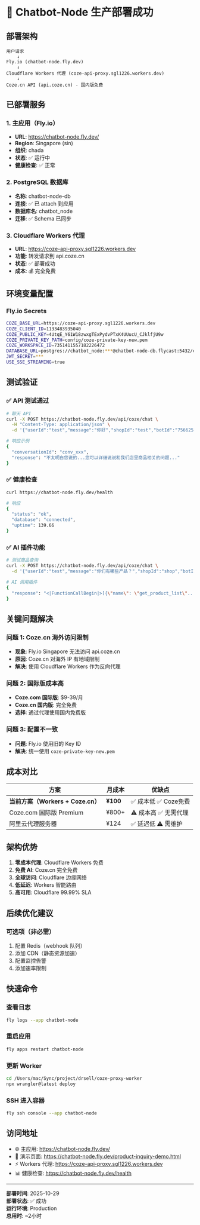 # 🎉 Chatbot-Node 生产部署成功

## 部署架构

```
用户请求
    ↓
Fly.io (chatbot-node.fly.dev)
    ↓
Cloudflare Workers 代理 (coze-api-proxy.sgl1226.workers.dev)
    ↓
Coze.cn API (api.coze.cn) - 国内版免费
```

## 已部署服务

### 1. 主应用（Fly.io）
- **URL**: https://chatbot-node.fly.dev/
- **Region**: Singapore (sin)
- **组织**: chada
- **状态**: ✅ 运行中
- **健康检查**: ✅ 正常

### 2. PostgreSQL 数据库
- **名称**: chatbot-node-db
- **连接**: ✅ 已 attach 到应用
- **数据库名**: chatbot_node
- **迁移**: ✅ Schema 已同步

### 3. Cloudflare Workers 代理
- **URL**: https://coze-api-proxy.sgl1226.workers.dev
- **功能**: 转发请求到 api.coze.cn
- **状态**: ✅ 部署成功
- **成本**: 💰 完全免费

## 环境变量配置

### Fly.io Secrets
```bash
COZE_BASE_URL=https://coze-api-proxy.sgl1226.workers.dev
COZE_CLIENT_ID=1133483935040
COZE_PUBLIC_KEY=4UtqE_Y61W18zwxgTExPydvPTxK4UUucU_CJklfjU9w
COZE_PRIVATE_KEY_PATH=config/coze-private-key-new.pem
COZE_WORKSPACE_ID=7351411557182226472
DATABASE_URL=postgres://chatbot_node:***@chatbot-node-db.flycast:5432/chatbot_node
JWT_SECRET=***
USE_SSE_STREAMING=true
```

## 测试验证

### ✅ API 测试通过

```bash
# 聊天 API
curl -X POST https://chatbot-node.fly.dev/api/coze/chat \
  -H "Content-Type: application/json" \
  -d '{"userId":"test","message":"你好","shopId":"test","botId":"7566252531572473891"}'

# 响应示例
{
  "conversationId": "conv_xxx",
  "response": "不太明白您说的...您可以详细说说和我们店里商品相关的问题..."
}
```

### ✅ 健康检查

```bash
curl https://chatbot-node.fly.dev/health

# 响应
{
  "status": "ok",
  "database": "connected",
  "uptime": 139.66
}
```

### ✅ AI 插件功能

```bash
# 测试商品查询
curl -X POST https://chatbot-node.fly.dev/api/coze/chat \
  -d '{"userId":"test","message":"你们有哪些产品？","shopId":"shop","botId":"7566252531572473891"}'

# AI 调用插件
{
  "response": "<|FunctionCallBegin|>[{\"name\": \"get_product_list\"...}]<|FunctionCallEnd|>"
}
```

## 关键问题解决

### 问题 1: Coze.cn 海外访问限制
- **现象**: Fly.io Singapore 无法访问 api.coze.cn
- **原因**: Coze.cn 对海外 IP 有地域限制
- **解决**: 使用 Cloudflare Workers 作为反向代理

### 问题 2: 国际版成本高
- **Coze.com 国际版**: $9-39/月
- **Coze.cn 国内版**: 完全免费
- **选择**: 通过代理使用国内免费版

### 问题 3: 配置不一致
- **问题**: Fly.io 使用旧的 Key ID
- **解决**: 统一使用 `coze-private-key-new.pem`

## 成本对比

| 方案 | 月成本 | 优缺点 |
|------|--------|--------|
| **当前方案（Workers + Coze.cn）** | **¥100** | ✅ 成本低 ✅ Coze免费 |
| Coze.com 国际版 Premium | ¥800+ | ⚠️ 成本高 ✅ 无需代理 |
| 阿里云代理服务器 | ¥124 | ✅ 延迟低 ⚠️ 需维护 |

## 架构优势

1. **零成本代理**: Cloudflare Workers 免费
2. **免费 AI**: Coze.cn 完全免费
3. **全球访问**: Cloudflare 边缘网络
4. **低延迟**: Workers 智能路由
5. **高可用**: Cloudflare 99.99% SLA

## 后续优化建议

### 可选项（非必需）
1. 配置 Redis（webhook 队列）
2. 添加 CDN（静态资源加速）
3. 配置监控告警
4. 添加速率限制

## 快速命令

### 查看日志
```bash
fly logs --app chatbot-node
```

### 重启应用
```bash
fly apps restart chatbot-node
```

### 更新 Worker
```bash
cd /Users/mac/Sync/project/drsell/coze-proxy-worker
npx wrangler@latest deploy
```

### SSH 进入容器
```bash
fly ssh console --app chatbot-node
```

## 访问地址

- 🌐 主应用: https://chatbot-node.fly.dev/
- 🤖 演示页面: https://chatbot-node.fly.dev/product-inquiry-demo.html
- ⚡ Workers 代理: https://coze-api-proxy.sgl1226.workers.dev
- 📊 健康检查: https://chatbot-node.fly.dev/health

---

**部署时间**: 2025-10-29  
**部署状态**: ✅ 成功  
**运行环境**: Production  
**总用时**: ~2小时

